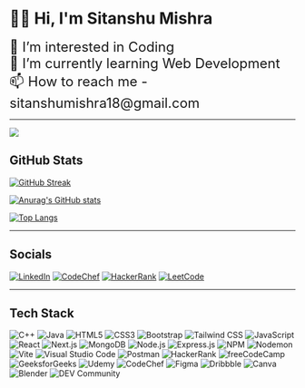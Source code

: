 <h1>
    🙋‍♂️ Hi, I'm Sitanshu Mishra</h1>
<div style="font-size: 24px;">
    👀 I’m interested in Coding<br>
    🌱 I’m currently learning Web Development<br>
    📫 How to reach me - sitanshumishra18@gmail.com
  <br>
</div>

---

![](https://komarev.com/ghpvc/?username=iSitanshu&color=green)

## GitHub Stats

[![GitHub Streak](https://streak-stats.demolab.com?user=iSitanshu&theme=dark&border_radius=10)](https://git.io/streak-stats)

[![Anurag's GitHub stats](https://github-readme-stats.vercel.app/api?username=iSitanshu&show_icons=true&theme=dark)](https://github.com/anuraghazra/github-readme-stats)

[![Top Langs](https://github-readme-stats.vercel.app/api/top-langs/?username=iSitanshu&theme=dark&layout=compact&size_weight=0.5&count_weight=0.5)](https://github.com/anuraghazra/github-readme-stats)

---

## Socials

[![LinkedIn](https://img.shields.io/badge/LinkedIn-%230077B5.svg?style=for-the-badge&logo=linkedin&logoColor=white)](https://www.linkedin.com/in/sitanshu-mishra-18-)
[![CodeChef](https://img.shields.io/badge/CodeChef-%235B4638.svg?style=for-the-badge&logo=codechef&logoColor=white)](https://www.codechef.com/users/sitanshu18)
[![HackerRank](https://img.shields.io/badge/HackerRank-%232EC866.svg?style=for-the-badge&logo=hackerrank&logoColor=white)](https://www.hackerrank.com/sitanshumishra18)
[![LeetCode](https://img.shields.io/badge/LeetCode-%23FFA116.svg?style=for-the-badge&logo=leetcode&logoColor=white)](https://leetcode.com/u/i_Sitanshu/)

---

## Tech Stack

![C++](https://img.shields.io/badge/C++-%2300599C.svg?style=for-the-badge&logo=cplusplus&logoColor=white)
![Java](https://img.shields.io/badge/Java-%23ED8B00.svg?style=for-the-badge&logo=java&logoColor=white)
![HTML5](https://img.shields.io/badge/HTML5-%23E34F26.svg?style=for-the-badge&logo=html5&logoColor=white)
![CSS3](https://img.shields.io/badge/CSS3-%231572B6.svg?style=for-the-badge&logo=css3&logoColor=white)
![Bootstrap](https://img.shields.io/badge/Bootstrap-%23563D7C.svg?style=for-the-badge&logo=bootstrap&logoColor=white)
![Tailwind CSS](https://img.shields.io/badge/Tailwind_CSS-%2306B6D4.svg?style=for-the-badge&logo=tailwindcss&logoColor=white)
![JavaScript](https://img.shields.io/badge/JavaScript-%23F7DF1E.svg?style=for-the-badge&logo=javascript&logoColor=black)
![React](https://img.shields.io/badge/React-%2361DAFB.svg?style=for-the-badge&logo=react&logoColor=black)
![Next.js](https://img.shields.io/badge/Next.js-%23000000.svg?style=for-the-badge&logo=nextdotjs&logoColor=white)
![MongoDB](https://img.shields.io/badge/MongoDB-%2347A248.svg?style=for-the-badge&logo=mongodb&logoColor=white)
![Node.js](https://img.shields.io/badge/Node.js-%23339933.svg?style=for-the-badge&logo=nodedotjs&logoColor=white)
![Express.js](https://img.shields.io/badge/Express.js-%23000000.svg?style=for-the-badge&logo=express&logoColor=white)
![NPM](https://img.shields.io/badge/NPM-%23CB3837.svg?style=for-the-badge&logo=npm&logoColor=white)
![Nodemon](https://img.shields.io/badge/Nodemon-%2765B04B.svg?style=for-the-badge&logo=nodemon&logoColor=white)
![Vite](https://img.shields.io/badge/Vite-%23646CFF.svg?style=for-the-badge&logo=vite&logoColor=white)
![Visual Studio Code](https://img.shields.io/badge/Visual_Studio_Code-%23007ACC.svg?style=for-the-badge&logo=visualstudiocode&logoColor=white)
![Postman](https://img.shields.io/badge/Postman-%23FF6C37.svg?style=for-the-badge&logo=postman&logoColor=white)
![HackerRank](https://img.shields.io/badge/HackerRank-%232EC866.svg?style=for-the-badge&logo=hackerrank&logoColor=white)
![freeCodeCamp](https://img.shields.io/badge/freeCodeCamp-%23008000.svg?style=for-the-badge&logo=freecodecamp&logoColor=white)
![GeeksforGeeks](https://img.shields.io/badge/GeeksforGeeks-%2300C853.svg?style=for-the-badge&logo=geeksforgeeks&logoColor=white)
![Udemy](https://img.shields.io/badge/Udemy-%23A435F0.svg?style=for-the-badge&logo=udemy&logoColor=white)
![CodeChef](https://img.shields.io/badge/CodeChef-%235B4638.svg?style=for-the-badge&logo=codechef&logoColor=white)
![Figma](https://img.shields.io/badge/Figma-%23F24E1E.svg?style=for-the-badge&logo=figma&logoColor=white)
![Dribbble](https://img.shields.io/badge/Dribbble-%23EA4C89.svg?style=for-the-badge&logo=dribbble&logoColor=white)
![Canva](https://img.shields.io/badge/Canva-%2300C4CC.svg?style=for-the-badge&logo=canva&logoColor=white)
![Blender](https://img.shields.io/badge/Blender-%23F5792A.svg?style=for-the-badge&logo=blender&logoColor=white)
![DEV Community](https://img.shields.io/badge/DEV.to-%23000000.svg?style=for-the-badge&logo=devdotto&logoColor=white)
